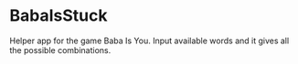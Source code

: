 # BabaIsStuck
Helper app for the game Baba Is You. Input available words and it gives all the possible combinations.
